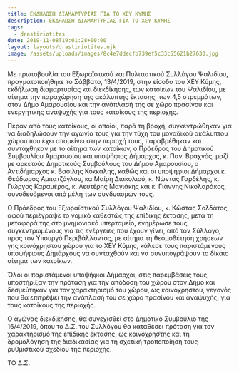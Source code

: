 ```yaml
---
title: ΕΚΔΗΛΩΣΗ ΔΙΑΜΑΡΤΥΡΙΑΣ ΓΙΑ ΤΟ ΧΕΥ ΚΥΜΗΣ
description: ΕΚΔΗΛΩΣΗ ΔΙΑΜΑΡΤΥΡΙΑΣ ΓΙΑ ΤΟ ΧΕΥ ΚΥΜΗΣ
tags:
  - drastiriotites
date: 2019-11-08T19:01:28+00:00
layout: layouts/drastiriotites.njk
image: /assets/uploads/images/8c4e7ddecfb739ef5c33c55621b27630.jpg
---
```

Με πρωτοβουλία του Εξωραϊστικού και Πολιτιστικού Συλλόγου Ψαλιδίου, πραγματοποιήθηκε το Σάββατο, 13/4/2019, στην είσοδο του ΧΕΥ Κύμης, εκδήλωση διαμαρτυρίας και διεκδίκησης, των κατοίκων του Ψαλιδίου, με αίτημα την παραχώρηση της ακάλυπτης έκτασης, των 4,5 στρεμμάτων, στον Δήμο Αμαρουσίου και την ανάπλασή της σε χώρο πρασίνου και ενεργητικής αναψυχής για τους κατοίκους της περιοχής.

Πέραν από τους κατοίκους, οι οποίοι, παρά τη βροχή, συγκεντρώθηκαν για να διαδηλώσουν την αγωνία τους για την τύχη του μοναδικού ακάλυπτου χώρου που έχει απομείνει στην περιοχή τους, παραβρέθηκαν και συντάχθηκαν με το αίτημα των κατοίκων, ο Πρόεδρος του Δημοτικού Συμβουλίου Αμαρουσίου και υποψήφιος Δήμαρχος, κ. Παν. Βραχνός, μαζί με αρκετούς Δημοτικούς Συμβούλους του Δήμου Αμαρουσίου, ο Αντιδήμαρχος κ. Βασίλης Κόκκαλης, καθώς και οι υποψήφιοι Δήμαρχοι κ. Θεόδωρος Αμπατζόγλου, κα Μαίρη Διακολιού, κ. Νώντας Γαρδέλης, κ. Γιώργος Καραμέρος, κ. Λευτέρης Μαγιάκης και κ. Γιάννης Νικολαράκος, συνοδευόμενοι από μέλη των συνδυασμών τους.

Ο Πρόεδρος του Εξωραϊστικού Συλλόγου Ψαλιδίου, κ. Κώστας Σολδάτος, αφού περιέγραψε το νομικό καθεστώς της επίδικης έκτασης, μετά τη μεταφορά της στο μνημονιακό υπερταμείο, ενημέρωσε τους συγκεντρωμένους για τις ενέργειες που έχουν γίνει, από τον Σύλλογο, προς τον Υπουργό Περιβάλλοντος, με αίτημα τη θεσμοθέτηση χρήσεων γης κοινόχρηστου χώρου για το ΧΕΥ Κύμης, κάλεσε τους παριστάμενους υποψήφιους Δημάρχους να συνταχθούν και να συνυπογράψουν το δίκαιο αίτημα των κατοίκων.

Όλοι οι παριστάμενοι υποψήφιοι Δήμαρχοι, στις παρεμβάσεις τους, υποστήριξαν την πρόταση για την απόδοση του χώρου στον Δήμο και δεσμεύτηκαν για τον χαρακτηρισμό του χώρου, ως κοινόχρηστου, γεγονός που θα επιτρέψει την ανάπλασή του σε χώρο πρασίνου και αναψυχής, για τους κατοίκους της περιοχής.

Ο αγώνας διεκδίκησης, θα συνεχισθεί στο Δημοτικό Συμβούλιο της 16/4/2019, όπου το Δ.Σ. του Συλλόγου θα καταθέσει πρόταση για τον χαρακτηρισμό της επίδικης έκτασης, ως κοινόχρηστης και τη δρομολόγηση της διαδικασίας για τη σχετική τροποποίηση τους ρυθμιστικού σχεδίου της περιοχής.

ΤΟ Δ.Σ.
<!-- excerpt -->

